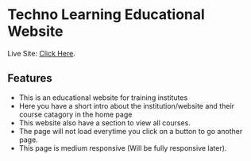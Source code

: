 # Techno Learning Educational Website

Live Site: [Click Here](https://techno-learning.netlify.app).
## Features
- This is an educational website for training institutes
- Here you have a short intro about the institution/website and their course catagory in the home page
- This website also have a section to view all courses.
- The page will not load everytime you click on a button to go another page.
- This page is medium responsive (Will be fully responsive later).